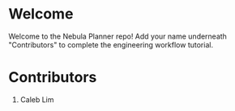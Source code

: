# Welcome
Welcome to the Nebula Planner repo! Add your name underneath "Contributors" to complete
the engineering workflow tutorial.

# Contributors
1. Caleb Lim